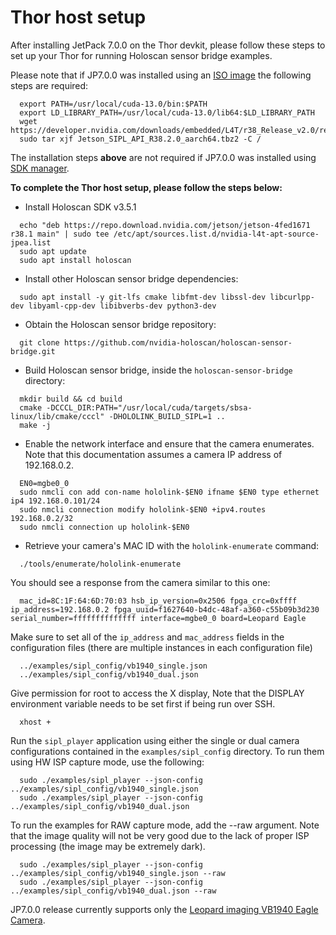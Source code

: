 # Thor host setup

After installing JetPack 7.0.0 on the Thor devkit, please follow these steps to set up
your Thor for running Holoscan sensor bridge examples.

Please note that if JP7.0.0 was installed using an
[ISO image](https://docs.nvidia.com/jetson/agx-thor-devkit/user-guide/latest/quick_start.html#download-iso-image)
the following steps are required:

```none
  export PATH=/usr/local/cuda-13.0/bin:$PATH 
  export LD_LIBRARY_PATH=/usr/local/cuda-13.0/lib64:$LD_LIBRARY_PATH
  wget https://developer.nvidia.com/downloads/embedded/L4T/r38_Release_v2.0/release/Jetson_SIPL_API_R38.2.0_aarch64.tbz2
  sudo tar xjf Jetson_SIPL_API_R38.2.0_aarch64.tbz2 -C /
```

The installation steps **above** are not required if JP7.0.0 was installed using
[SDK manager](https://docs.nvidia.com/sdk-manager/install-with-sdkm-jetson/index.html).

**To complete the Thor host setup, please follow the steps below:**

- Install Holoscan SDK v3.5.1

```none
  echo "deb https://repo.download.nvidia.com/jetson/jetson-4fed1671 r38.1 main" | sudo tee /etc/apt/sources.list.d/nvidia-l4t-apt-source-jpea.list
  sudo apt update
  sudo apt install holoscan
```

- Install other Holoscan sensor bridge dependencies:

```none
  sudo apt install -y git-lfs cmake libfmt-dev libssl-dev libcurlpp-dev libyaml-cpp-dev libibverbs-dev python3-dev
```

- Obtain the Holoscan sensor bridge repository:

```none
  git clone https://github.com/nvidia-holoscan/holoscan-sensor-bridge.git
```

- Build Holoscan sensor bridge, inside the `holoscan-sensor-bridge` directory:

```none
  mkdir build && cd build
  cmake -DCCCL_DIR:PATH="/usr/local/cuda/targets/sbsa-linux/lib/cmake/cccl" -DHOLOLINK_BUILD_SIPL=1 ..
  make -j
```

- Enable the network interface and ensure that the camera enumerates. Note that this
  documentation assumes a camera IP address of 192.168.0.2.

```none
  EN0=mgbe0_0
  sudo nmcli con add con-name hololink-$EN0 ifname $EN0 type ethernet ip4 192.168.0.101/24
  sudo nmcli connection modify hololink-$EN0 +ipv4.routes 192.168.0.2/32
  sudo nmcli connection up hololink-$EN0
```

- Retrieve your camera's MAC ID with the `hololink-enumerate` command:

```none
  ./tools/enumerate/hololink-enumerate
```

You should see a response from the camera similar to this one:

```none
  mac_id=8C:1F:64:6D:70:03 hsb_ip_version=0x2506 fpga_crc=0xffff ip_address=192.168.0.2 fpga_uuid=f1627640-b4dc-48af-a360-c55b09b3d230 serial_number=ffffffffffffff interface=mgbe0_0 board=Leopard Eagle
```

Make sure to set all of the `ip_address` and `mac_address` fields in the configuration
files (there are multiple instances in each configuration file)

```
  ../examples/sipl_config/vb1940_single.json
  ../examples/sipl_config/vb1940_dual.json
```

Give permission for root to access the X display, Note that the DISPLAY environment
variable needs to be set first if being run over SSH.

```none
  xhost +
```

Run the `sipl_player` application using either the single or dual camera configurations
contained in the `examples/sipl_config` directory. To run them using HW ISP capture
mode, use the following:

```none
  sudo ./examples/sipl_player --json-config ../examples/sipl_config/vb1940_single.json
  sudo ./examples/sipl_player --json-config ../examples/sipl_config/vb1940_dual.json
```

To run the examples for RAW capture mode, add the --raw argument. Note that the image
quality will not be very good due to the lack of proper ISP processing (the image may be
extremely dark).

```none
  sudo ./examples/sipl_player --json-config ../examples/sipl_config/vb1940_single.json --raw
  sudo ./examples/sipl_player --json-config ../examples/sipl_config/vb1940_dual.json --raw
```

JP7.0.0 release currently supports only the
[Leopard imaging VB1940 Eagle Camera](sensor_bridge_hardware_setup.md).

